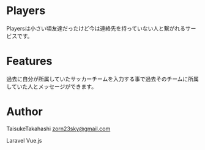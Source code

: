 # Players
 
Playersは小さい頃友達だったけど今は連絡先を持っていない人と繋がれるサービスです。
 
# Features
 
過去に自分が所属していたサッカーチームを入力する事で過去そのチームに所属していた人とメッセージができます。 

 # Author

TaisukeTakahashi
zorn23sky@gmail.com


Laravel
Vue.js